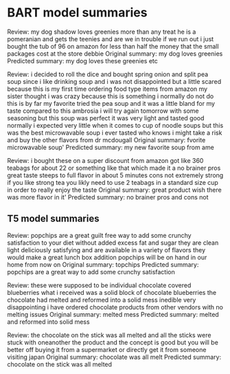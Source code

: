# BART model summaries

Review: my  dog shadow loves  greenies  more  than  any  treat he  is  a pomeranian  and  gets  the  teenies and  are  we  in  trouble  if  we  run  out i  just  bought  the  tub  of  96  on  amazon  for  less  than  half  the  money  that  the  small  packages  cost  at  the  store debbie
Original summary: my dog loves greenies
Predicted summary: my dog loves these greenies etc

Review: i  decided  to  roll  the  dice  and  bought  spring  onion  and  split  pea  soup  since  i like  drinking  soup  and  i was  not  disappointed but  a little  scared  because  this  is  my  first  time  ordering  food  type  items  from  amazon my  sister  thought  i was  crazy  because  this  is  something  i normally  do  not  do this  is  by  far  my  favorite  tried  the  pea  soup  and  it  was  a little  bland  for  my  taste  compared  to  this  ambrosia i  will  try  again  tomorrow  with  some  seasoning  but  this  soup  was  perfect it  was  very  light  and  tasted  good  normally  i expected  very  little  when  it  comes  to  cup  of  noodle  soups  but  this  was  the  best  microwavable  soup  i ever  tasted  who  knows  i might  take  a risk  and  buy  the  other  flavors  from  dr mcdougall
Original summary: fvorite microwavable soup'
Predicted summary: my new favorite soup from ame

Review: i  bought  these  on  a super  discount  from  amazon  got  like  360  teabags  for  about 22  or  something  like  that  which  made  it  a no brainer pros great  taste steeps  to  full  flavor  in  about  5 minutes cons not  extremely  strong if  you  like  strong  tea  you  likly  need  to  use  2 teabags  in  a standard  size  cup  in  order  to  really  enjoy  the  taste
Original summary: great product wish there was more flavor in it'
Predicted summary: no brainer pros and cons not

## T5 model summaries
Review: popchips  are  a great  guilt free  way  to  add  some  crunchy  satisfaction  to  your  diet  without  added  excess  fat  and  sugar they  are  clean light deliciously  satisfying  and  are  available  in  a variety  of  flavors they  would  make  a great  lunch  box  addition popchips  will  be  on  hand  in  our  home  from  now  on
Original summary: topchips
Predicted summary: popchips are a great way to add some crunchy satisfaction

Review: these  were  supposed  to  be  individual  chocolate  covered  blueberries what  i received  was  a solid  block  of  chocolate  blueberries the  chocolate  had  melted  and  reformed  into  a solid  mess inedible very  disappointing i  have  ordered  chocolate  products  from  other  vendors  with  no  melting  issues
Original summary: melted mess
Predicted summary: melted and reformed into solid mess

Review: the  chocolate  on  the  stick  was  all  melted  and  all  the  sticks  were  stuck  with  oneanother the  product  and  the  concept  is  good  but  you  will  be  better  off  buying  it  from  a supermarket  or  directly  get  it  from  someone  visiting  japan
Original summary: chocolate was all melt
Predicted summary: chocolate on the stick was all melted
